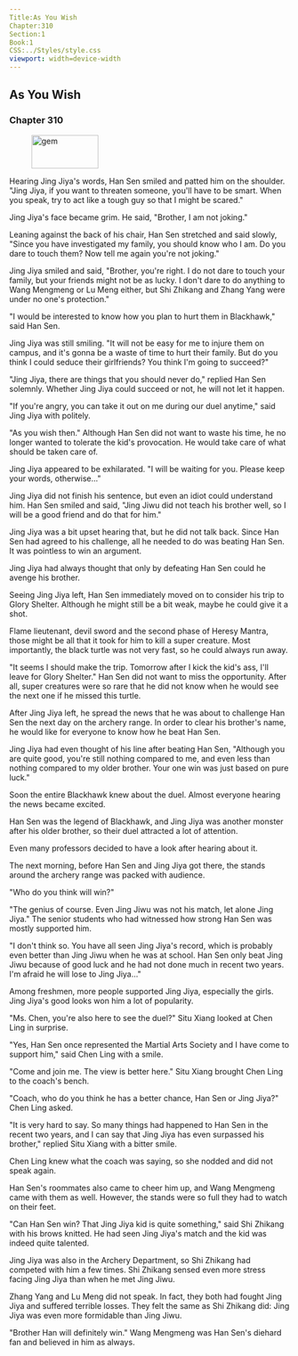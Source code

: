 ```yaml
---
Title:As You Wish 
Chapter:310 
Section:1 
Book:1 
CSS:../Styles/style.css 
viewport: width=device-width
---
```

  
## As You Wish
### Chapter 310
  
<figure>
	<img src="../Images/gem.gif" alt="gem" id="gem" width="120" height="60" />
</figure>
  

  
Hearing Jing Jiya's words, Han Sen smiled and patted him on the shoulder. "Jing Jiya, if you want to threaten someone, you'll have to be smart. When you speak, try to act like a tough guy so that I might be scared."

Jing Jiya's face became grim. He said, "Brother, I am not joking."

Leaning against the back of his chair, Han Sen stretched and said slowly, "Since you have investigated my family, you should know who I am. Do you dare to touch them? Now tell me again you're not joking."

Jing Jiya smiled and said, "Brother, you're right. I do not dare to touch your family, but your friends might not be as lucky. I don't dare to do anything to Wang Mengmeng or Lu Meng either, but Shi Zhikang and Zhang Yang were under no one's protection."

"I would be interested to know how you plan to hurt them in Blackhawk," said Han Sen.

Jing Jiya was still smiling. "It will not be easy for me to injure them on campus, and it's gonna be a waste of time to hurt their family. But do you think I could seduce their girlfriends? You think I'm going to succeed?"

"Jing Jiya, there are things that you should never do," replied Han Sen solemnly. Whether Jing Jiya could succeed or not, he will not let it happen.

"If you're angry, you can take it out on me during our duel anytime," said Jing Jiya with politely.

"As you wish then." Although Han Sen did not want to waste his time, he no longer wanted to tolerate the kid's provocation. He would take care of what should be taken care of.

Jing Jiya appeared to be exhilarated. "I will be waiting for you. Please keep your words, otherwise…"

Jing Jiya did not finish his sentence, but even an idiot could understand him. Han Sen smiled and said, "Jing Jiwu did not teach his brother well, so I will be a good friend and do that for him."

Jing Jiya was a bit upset hearing that, but he did not talk back. Since Han Sen had agreed to his challenge, all he needed to do was beating Han Sen. It was pointless to win an argument.

Jing Jiya had always thought that only by defeating Han Sen could he avenge his brother.

Seeing Jing Jiya left, Han Sen immediately moved on to consider his trip to Glory Shelter. Although he might still be a bit weak, maybe he could give it a shot.

Flame lieutenant, devil sword and the second phase of Heresy Mantra, those might be all that it took for him to kill a super creature. Most importantly, the black turtle was not very fast, so he could always run away.

"It seems I should make the trip. Tomorrow after I kick the kid's ass, I'll leave for Glory Shelter." Han Sen did not want to miss the opportunity. After all, super creatures were so rare that he did not know when he would see the next one if he missed this turtle.

After Jing Jiya left, he spread the news that he was about to challenge Han Sen the next day on the archery range. In order to clear his brother's name, he would like for everyone to know how he beat Han Sen.

Jing Jiya had even thought of his line after beating Han Sen, "Although you are quite good, you're still nothing compared to me, and even less than nothing compared to my older brother. Your one win was just based on pure luck."

Soon the entire Blackhawk knew about the duel. Almost everyone hearing the news became excited.

Han Sen was the legend of Blackhawk, and Jing Jiya was another monster after his older brother, so their duel attracted a lot of attention.

Even many professors decided to have a look after hearing about it.

The next morning, before Han Sen and Jing Jiya got there, the stands around the archery range was packed with audience.

"Who do you think will win?"

"The genius of course. Even Jing Jiwu was not his match, let alone Jing Jiya." The senior students who had witnessed how strong Han Sen was mostly supported him.

"I don't think so. You have all seen Jing Jiya's record, which is probably even better than Jing Jiwu when he was at school. Han Sen only beat Jing Jiwu because of good luck and he had not done much in recent two years. I'm afraid he will lose to Jing Jiya…"

Among freshmen, more people supported Jing Jiya, especially the girls. Jing Jiya's good looks won him a lot of popularity.

"Ms. Chen, you're also here to see the duel?" Situ Xiang looked at Chen Ling in surprise.

"Yes, Han Sen once represented the Martial Arts Society and I have come to support him," said Chen Ling with a smile.

"Come and join me. The view is better here." Situ Xiang brought Chen Ling to the coach's bench.

"Coach, who do you think he has a better chance, Han Sen or Jing Jiya?" Chen Ling asked.

"It is very hard to say. So many things had happened to Han Sen in the recent two years, and I can say that Jing Jiya has even surpassed his brother," replied Situ Xiang with a bitter smile.

Chen Ling knew what the coach was saying, so she nodded and did not speak again.

Han Sen's roommates also came to cheer him up, and Wang Mengmeng came with them as well. However, the stands were so full they had to watch on their feet.

"Can Han Sen win? That Jing Jiya kid is quite something," said Shi Zhikang with his brows knitted. He had seen Jing Jiya's match and the kid was indeed quite talented.

Jing Jiya was also in the Archery Department, so Shi Zhikang had competed with him a few times. Shi Zhikang sensed even more stress facing Jing Jiya than when he met Jing Jiwu.

Zhang Yang and Lu Meng did not speak. In fact, they both had fought Jing Jiya and suffered terrible losses. They felt the same as Shi Zhikang did: Jing Jiya was even more formidable than Jing Jiwu.

"Brother Han will definitely win." Wang Mengmeng was Han Sen's diehard fan and believed in him as always.
